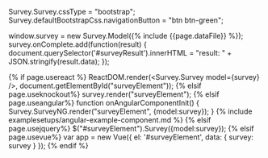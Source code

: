 Survey.Survey.cssType = "bootstrap";
Survey.defaultBootstrapCss.navigationButton = "btn btn-green";

window.survey = new Survey.Model({% include {{page.dataFile}} %});
survey.onComplete.add(function(result) {
	document.querySelector('#surveyResult').innerHTML = "result: " + JSON.stringify(result.data);
});

{% if page.usereact %}
ReactDOM.render(<Survey.Survey model={survey} />, document.getElementById("surveyElement"));
{% elsif page.useknockout%}
survey.render("surveyElement");
{% elsif page.useangular%}
function onAngularComponentInit() {
    Survey.SurveyNG.render("surveyElement", {model:survey});
}
{% include examplesetups/angular-example-component.md %}
{% elsif page.usejquery%}
$("#surveyElement").Survey({model:survey});
{% elsif page.usevue%}
var app = new Vue({
    el: '#surveyElement',
    data: {
        survey: survey
    }
});
{% endif %}